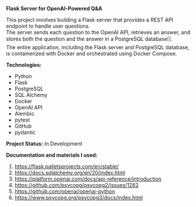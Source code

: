 **Flask Server for OpenAI-Powered Q&A**

This project involves building a Flask server that provides a REST API endpoint to handle user questions.  
The server sends each question to the OpenAI API, retrieves an answer, and stores both the question and the answer in a PostgreSQL database🗄️.  
The entire application, including the Flask server and PostgreSQL database, is containerized with Docker and orchestrated using Docker Compose.  

**Technologies:**  
- Python
- Flask
- PostgreSQL
- SQL Alchemy
- Docker
- OpenAI API
- Alembic
- pytest
- GitHub
- pydantic

**Project Status:**
In Development

**Documentation and materials I used:**
1. https://flask.palletsprojects.com/en/stable/
2. https://docs.sqlalchemy.org/en/20/index.html
3. https://platform.openai.com/docs/api-reference/introduction
4. https://github.com/psycopg/psycopg2/issues/1282
5. https://github.com/openai/openai-python
6. https://www.psycopg.org/psycopg3/docs/index.html